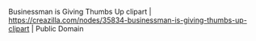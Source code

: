 Businessman is Giving Thumbs Up clipart | https://creazilla.com/nodes/35834-businessman-is-giving-thumbs-up-clipart | Public Domain

